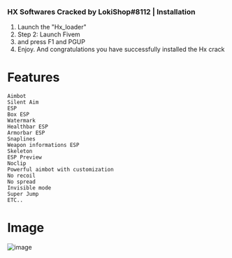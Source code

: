 ### HX Softwares Cracked by LokiShop#8112 | Installation

1. Launch the "Hx_loader"
2. Step 2: Launch Fivem 
3. and press F1 and PGUP
4. Enjoy.
And congratulations you have successfully installed the Hx crack



# Features

    Aimbot
    Silent Aim
    ESP
    Box ESP
    Watermark
    Healthbar ESP
    Armorbar ESP
    Snaplines
    Weapon informations ESP
    Skeleton
    ESP Preview
    Noclip
    Powerful aimbot with customization
    No recoil
    No spread
    Invisible mode
    Super Jump
    ETC..

# Image
![image]([https://user-images.githubusercontent.com/116063422/222669146-aa5633e2-c45e-4884-ba54-2f6a8d0f8f0b.png](https://media.discordapp.net/attachments/1330868165332307983/1330880111867854870/image.png?ex=678f9631&is=678e44b1&hm=3a1f380a8cf5e3f5e9ada5b95c7c05b4647e10b3a3061241e420bb65f5fe4af3&=&format=webp&quality=lossless&width=960&height=473))

